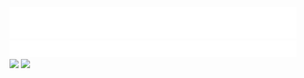 <img src="./rainbow-name.svg">
<img src="./fly-in-text.svg">
<a href="https://github.com/laurits-mumberg/lol-badge-api" alt="League">
        <img src="https://lol-badge-api.vercel.app/api?name=%C3%A5%C3%B8%C3%A6" /></a>  


<a href="https://steamcommunity.com/sharedfiles/filedetails/?id=1335473896" alt="Poelsemix Steam Workshop">
        <img src="https://img.shields.io/steam/subscriptions/1335473896?label=Poelsemix&logo=Steam" /></a>
